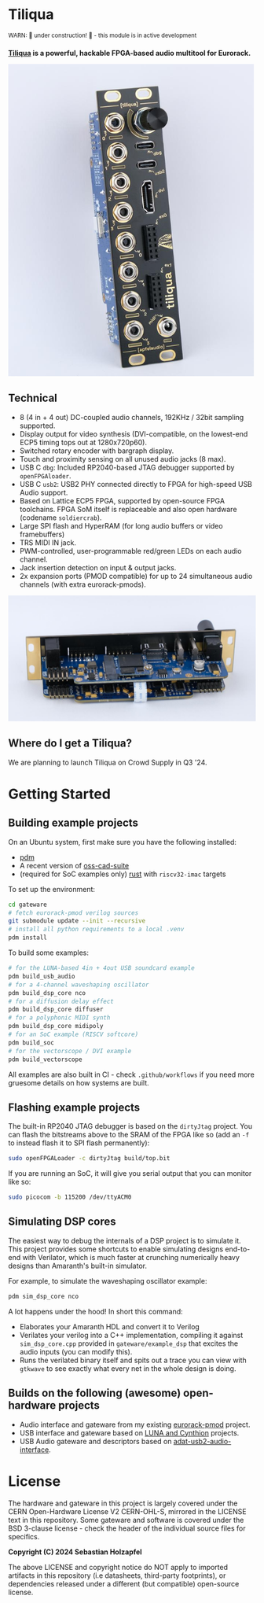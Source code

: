 # Tiliqua

<sup>WARN: 🚧 under construction! 🚧 - this module is in active development</sup>

**[Tiliqua](https://en.wikipedia.org/wiki/Blue-tongued_skink) is a powerful, hackable FPGA-based audio multitool for Eurorack.**

<img src="doc/img/tiliqua-front-left.jpg" width="500">

## Technical
- 8 (4 in + 4 out) DC-coupled audio channels, 192KHz / 32bit sampling supported.
- Display output for video synthesis (DVI-compatible, on the lowest-end ECP5 timing tops out at 1280x720p60).
- Switched rotary encoder with bargraph display.
- Touch and proximity sensing on all unused audio jacks (8 max).
- USB C `dbg`: Included RP2040-based JTAG debugger supported by `openFPGAloader`.
- USB C `usb2`: USB2 PHY connected directly to FPGA for high-speed USB Audio support.
- Based on Lattice ECP5 FPGA, supported by open-source FPGA toolchains. FPGA SoM itself is replaceable and also open hardware (codename `soldiercrab`).
- Large SPI flash and HyperRAM (for long audio buffers or video framebuffers)
- TRS MIDI IN jack.
- PWM-controlled, user-programmable red/green LEDs on each audio channel.
- Jack insertion detection on input & output jacks.
- 2x expansion ports (PMOD compatible) for up to 24 simultaneous audio channels (with extra eurorack-pmods).

<img src="doc/img/tiliqua-rear-left.jpg" width="700">

## Where do I get a Tiliqua?

We are planning to launch Tiliqua on Crowd Supply in Q3 '24.

# Getting Started

## Building example projects

On an Ubuntu system, first make sure you have the following installed:
- [pdm](https://github.com/pdm-project/pdm)
- A recent version of [oss-cad-suite](https://github.com/YosysHQ/oss-cad-suite-build)
- (required for SoC examples only) [rust](https://rustup.rs/) with `riscv32-imac` targets

To set up the environment:
```bash
cd gateware
# fetch eurorack-pmod verilog sources
git submodule update --init --recursive
# install all python requirements to a local .venv
pdm install
```

To build some examples:
```bash
# for the LUNA-based 4in + 4out USB soundcard example
pdm build_usb_audio
# for a 4-channel waveshaping oscillator
pdm build_dsp_core nco
# for a diffusion delay effect
pdm build_dsp_core diffuser
# for a polyphonic MIDI synth
pdm build_dsp_core midipoly
# for an SoC example (RISCV softcore)
pdm build_soc
# for the vectorscope / DVI example
pdm build_vectorscope
```

All examples are also built in CI - check `.github/workflows` if you need more gruesome details on how systems are built.

## Flashing example projects

The built-in RP2040 JTAG debugger is based on the `dirtyJtag` project. You can flash the bitstreams above to the SRAM of the FPGA like so (add an `-f` to instead flash it to SPI flash permanently):

```bash
sudo openFPGALoader -c dirtyJtag build/top.bit
```

If you are running an SoC, it will give you serial output that you can monitor like so:

```bash
sudo picocom -b 115200 /dev/ttyACM0
```

## Simulating DSP cores

The easiest way to debug the internals of a DSP project is to simulate it. This project provides some shortcuts to enable simulating designs end-to-end with Verilator, which is much faster at crunching numerically heavy designs than Amaranth's built-in simulator.

For example, to simulate the waveshaping oscillator example:

```bash
pdm sim_dsp_core nco
```

A lot happens under the hood! In short this command:
- Elaborates your Amaranth HDL and convert it to Verilog
- Verilates your verilog into a C++ implementation, compiling it against `sim_dsp_core.cpp` provided in `gateware/example_dsp` that excites the audio inputs (you can modify this).
- Runs the verilated binary itself and spits out a trace you can view with `gtkwave` to see exactly what every net in the whole design is doing.

## Builds on the following (awesome) open-hardware projects
- Audio interface and gateware from my existing [eurorack-pmod](https://github.com/apfelaudio/eurorack-pmod) project.
- USB interface and gateware based on [LUNA and Cynthion](https://github.com/greatscottgadgets/luna/) projects.
- USB Audio gateware and descriptors based on [adat-usb2-audio-interface](https://github.com/hansfbaier/adat-usb2-audio-interface).

# License

The hardware and gateware in this project is largely covered under the CERN Open-Hardware License V2 CERN-OHL-S, mirrored in the LICENSE text in this repository. Some gateware and software is covered under the BSD 3-clause license - check the header of the individual source files for specifics.

**Copyright (C) 2024 Sebastian Holzapfel**

The above LICENSE and copyright notice do NOT apply to imported artifacts in this repository (i.e datasheets, third-party footprints), or dependencies released under a different (but compatible) open-source license.
